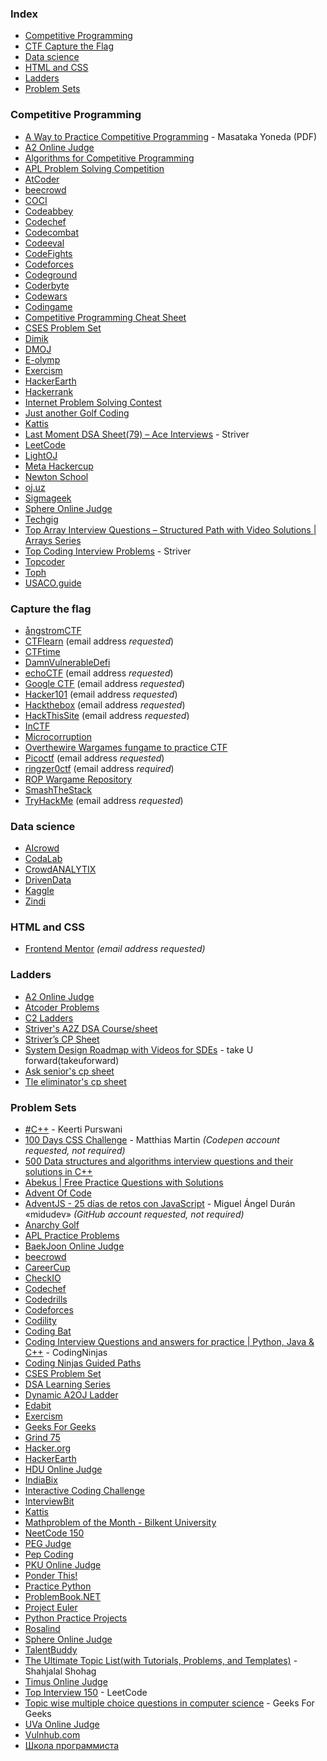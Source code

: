 ### Index

* [Competitive Programming](#competitive-programming)
* [CTF Capture the Flag](#capture-the-flag)
* [Data science](#data-science)
* [HTML and CSS](#html-and-css)
* [Ladders](#ladders)
* [Problem Sets](#problem-sets)


### Competitive Programming

* [A Way to Practice Competitive Programming](https://github.com/E869120/Competitive-Programming/blob/master/%5BTutorial%5D%20A%20Way%20to%20Practice%20Competitive%20Programming.pdf) - Masataka Yoneda (PDF)
* [A2 Online Judge](https://a2oj.netlify.app)
* [Algorithms for Competitive Programming](https://cp-algorithms.com)
* [APL Problem Solving Competition](https://contest.dyalog.com)
* [AtCoder](https://atcoder.jp)
* [beecrowd](https://www.beecrowd.com.br)
* [COCI](https://hsin.hr/coci/)
* [Codeabbey](http://www.codeabbey.com)
* [Codechef](https://www.codechef.com/contests)
* [Codecombat](https://codecombat.com)
* [Codeeval](https://www.codeeval.com)
* [CodeFights](https://codefights.com)
* [Codeforces](http://codeforces.com/contests)
* [Codeground](https://www.codeground.org)
* [Coderbyte](https://coderbyte.com)
* [Codewars](http://www.codewars.com)
* [Codingame](https://www.codingame.com/start)
* [Competitive Programming Cheat Sheet](https://medium.com/cheat-sheets/cheat-sheet-for-competitive-programming-with-c-f2e8156d5aa9)
* [CSES Problem Set](https://cses.fi/problemset)
* [Dimik](https://dimikoj.com)
* [DMOJ](https://dmoj.ca)
* [E-olymp](https://www.e-olymp.com/en/)
* [Exercism](https://exercism.org)
* [HackerEarth](https://www.hackerearth.com)
* [Hackerrank](https://www.hackerrank.com)
* [Internet Problem Solving Contest](http://ipsc.ksp.sk)
* [Just another Golf Coding](http://jagc.org)
* [Kattis](https://open.kattis.com)
* [Last Moment DSA Sheet(79) – Ace Interviews](https://takeuforward.org/interview-sheets/strivers-79-last-moment-dsa-sheet-ace-interviews) - Striver
* [LeetCode](https://leetcode.com)
* [LightOJ](https://lightoj.com)
* [Meta Hackercup](https://www.facebook.com/codingcompetitions/hacker-cup/)
* [Newton School](https://my.newtonschool.co/contest/all)
* [oj.uz](https://oj.uz)
* [Sigmageek](https://sigmageek.com)
* [Sphere Online Judge](http://www.spoj.com/contests)
* [Techgig](https://www.techgig.com)
* [Top Array Interview Questions – Structured Path with Video Solutions \| Arrays Series](https://takeuforward.org/array/top-array-interview-questions-structured-path-with-video-solutions/)
* [Top Coding Interview Problems](https://takeuforward.org/interviews/strivers-sde-sheet-top-coding-interview-problems/) - Striver
* [Topcoder](https://www.topcoder.com)
* [Toph](https://toph.co)
* [USACO.guide](https://usaco.guide)


### Capture the flag

* [ångstromCTF](https://angstromctf.com)
* [CTFlearn](https://ctflearn.com) (email address *requested*)
* [CTFtime](https://ctftime.org)
* [DamnVulnerableDefi](https://www.damnvulnerabledefi.xyz)
* [echoCTF](https://echoctf.red) (email address *requested*)
* [Google CTF](https://capturetheflag.withgoogle.com) (email address *requested*)
* [Hacker101](https://ctf.hacker101.com) (email address *requested*)
* [Hackthebox](https://www.hackthebox.eu) (email address *requested*)
* [HackThisSite](https://www.hackthissite.org) (email address *requested*)
* [InCTF](https://inctf.in)
* [Microcorruption](https://microcorruption.com/login)
* [Overthewire Wargames fungame to practice CTF](https://overthewire.org/wargames/bandit)
* [Picoctf](https://picoctf.org/resources.html) (email address *requested*)
* [ringzer0ctf](https://ringzer0ctf.com/home) (email address *required*)
* [ROP Wargame Repository](https://github.com/xelenonz/game)
* [SmashTheStack](http://www.smashthestack.org/main.html#wargames)
* [TryHackMe](https://tryhackme.com) (email address *requested*)


### Data science

* [AIcrowd](https://www.aicrowd.com)
* [CodaLab](https://codalab.lisn.upsaclay.fr)
* [CrowdANALYTIX](https://www.crowdanalytix.com/community)
* [DrivenData](https://www.drivendata.org)
* [Kaggle](https://www.kaggle.com)
* [Zindi](https://zindi.africa)


### HTML and CSS

* [Frontend Mentor](https://www.frontendmentor.io/challenges?languages=CSS&sort=difficulty%7Casc&type=free) *(email address requested)*


### Ladders

* [A2 Online Judge](https://a2oj.netlify.app)
* [Atcoder Problems](https://kenkoooo.com/atcoder/#/table)
* [C2 Ladders](https://c2-ladders-juol.onrender.com)
* [Striver's A2Z DSA Course/sheet](https://takeuforward.org/strivers-a2z-dsa-course/strivers-a2z-dsa-course-sheet-2)
* [Striver’s CP Sheet](https://takeuforward.org/interview-experience/strivers-cp-sheet/)
* [System Design Roadmap with Videos for SDEs](https://takeuforward.org/system-design/complete-system-design-roadmap-with-videos-for-sdes/) - take U forward(takeuforward)
* [Ask senior's cp sheet](https://www.asksenior.in/learn)
* [Tle eliminator's cp sheet](https://www.tle-eliminators.com/)

### Problem Sets

* [#C++](https://www.youtube.com/playlist?list=PLliXPok7ZonkJEe0cUbVZ3umyKbFA-Dd9) - Keerti Purswani
* [100 Days CSS Challenge](https://100dayscss.com) - Matthias Martin *(Codepen account requested, not required)*
* [500 Data structures and algorithms interview questions and their solutions in C++](https://www.quora.com/q/techiedelight/500-Data-Structures-and-Algorithms-interview-questions-and-their-solutions)
* [Abekus \| Free Practice Questions with Solutions](https://abekus.com)
* [Advent Of Code](http://adventofcode.com)
* [AdventJS - 25 días de retos con JavaScript](https://adventjs.dev) - Miguel Ángel Durán «midudev» *(GitHub account requested, not required)*
* [Anarchy Golf](http://golf.shinh.org)
* [APL Practice Problems](https://problems.tryapl.org)
* [BaekJoon Online Judge](http://www.acmicpc.net)
* [beecrowd](https://www.beecrowd.com.br)
* [CareerCup](http://www.careercup.com)
* [CheckIO](http://www.checkio.org)
* [Codechef](https://www.codechef.com/problems/school)
* [Codedrills](https://codedrills.io/competitive)
* [Codeforces](http://codeforces.com/problemset)
* [Codility](https://codility.com/programmers/)
* [Coding Bat](http://codingbat.com/java)
* [Coding Interview Questions and answers for practice \| Python, Java & C++](https://www.codingninjas.com/codestudio/problems) - CodingNinjas
* [Coding Ninjas Guided Paths](https://www.codingninjas.com/codestudio/guided-paths/data-structures-algorithms)
* [CSES Problem Set](https://cses.fi/problemset/)
* [DSA Learning Series](https://www.codechef.com/LEARNDSA)
* [Dynamic A2OJ Ladder](https://a2oj.herokuapp.com)
* [Edabit](https://edabit.com)
* [Exercism](http://exercism.io)
* [Geeks For Geeks](https://practice.geeksforgeeks.org)
* [Grind 75](https://www.techinterviewhandbook.org/grind75)
* [Hacker.org](http://www.hacker.org)
* [HackerEarth](https://www.hackerearth.com)
* [HDU Online Judge](http://acm.hdu.edu.cn)
* [IndiaBix](https://www.indiabix.com)
* [Interactive Coding Challenge](https://github.com/donnemartin/interactive-coding-challenges)
* [InterviewBit](https://www.interviewbit.com)
* [Kattis](https://open.kattis.com)
* [Mathproblem of the Month - Bilkent University](http://www.fen.bilkent.edu.tr/~cvmath/prob-month.html)
* [NeetCode 150](https://neetcode.io/practice)
* [PEG Judge](http://wcipeg.com)
* [Pep Coding](https://www.pepcoding.com/resources)
* [PKU Online Judge](http://poj.org)
* [Ponder This!](https://www.research.ibm.com/haifa/ponderthis/index.shtml)
* [Practice Python](https://www.practicepython.org)
* [ProblemBook.NET](https://github.com/AndreyAkinshin/ProblemBook.NET)
* [Project Euler](https://projecteuler.net)
* [Python Practice Projects](http://pythonpracticeprojects.com)
* [Rosalind](http://rosalind.info/problems/locations/)
* [Sphere Online Judge](http://www.spoj.com/problems/classical)
* [TalentBuddy](http://www.talentbuddy.co/blog/)
* [The Ultimate Topic List(with Tutorials, Problems, and Templates)](https://blog.shahjalalshohag.com/topic-list/) - Shahjalal Shohag
* [Timus Online Judge](http://acm.timus.ru)
* [Top Interview 150](https://leetcode.com/studyplan/top-interview-150/) - LeetCode
* [Topic wise multiple choice questions in computer science](https://www.geeksforgeeks.org/quiz-corner-gq/#C%20Programming%20Mock%20Tests) - Geeks For Geeks
* [UVa Online Judge](https://uva.onlinejudge.org/index.php?Itemid=8&option=com_onlinejudge)
* [Vulnhub.com](https://www.vulnhub.com)
* [Школа программиста](https://acmp.ru)

